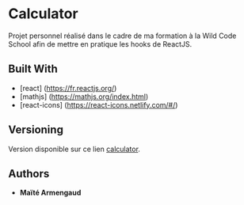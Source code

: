 # Calculator

Projet personnel réalisé dans le cadre de ma formation à la Wild Code School afin de mettre en pratique les hooks de ReactJS.


## Built With
* [react] (https://fr.reactjs.org/)
* [mathjs] (https://mathjs.org/index.html)
* [react-icons] (https://react-icons.netlify.com/#/)

## Versioning

Version disponible sur ce lien [calculator](https://codesandbox.io/s/github/Ma-ho/calculator). 

## Authors

* **Maïté Armengaud** 


